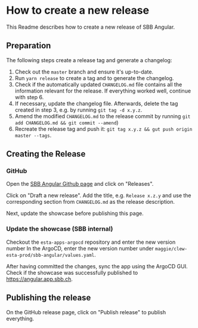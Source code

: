 # How to create a new release

This Readme describes how to create a new release of SBB Angular.

## Preparation

The following steps create a release tag and generate a changelog:

1. Check out the `master` branch and ensure it's up-to-date.
2. Run `yarn release` to create a tag and to generate the changelog.
3. Check if the automatically updated `CHANGELOG.md` file contains all the information relevant for
   the release. If everything worked well, continue with step 6.
4. If necessary, update the changelog file. Afterwards, delete the tag created in step 3, e.g.
   by running `git tag -d x.y.z`.
5. Amend the modified `CHANGELOG.md` to the release commit by running
   `git add CHANGELOG.md && git commit --amend`)
6. Recreate the release tag and push it: `git tag x.y.z && gut push origin master --tags`.

## Creating the Release

### GitHub

Open the [SBB Angular Github page](https://github.com/sbb-design-systems/sbb-angular) and click on
"Releases".

Click on "Draft a new release". Add the title, e.g. `Release x.z.y` and use the
corresponding section from `CHANGELOG.md` as the release description.

Next, update the showcase before publishing this page.

### Update the showcase (SBB internal)

Checkout the `esta-apps-argocd` repository and enter the new version number
In the ArgoCD, enter the new version number under `maggie/clew-esta-prod/sbb-angular/values.yaml`.

After having committed the changes, sync the app using the ArgoCD GUI. Check if the showcase was
successfully published to https://angular.app.sbb.ch.

## Publishing the release

On the GitHub release page, click on "Publish release" to publish everything.
